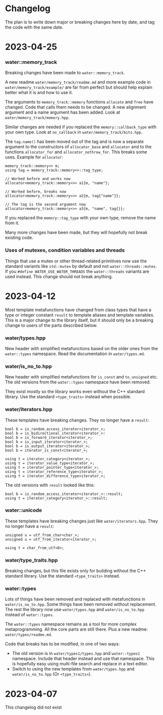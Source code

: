 # Changelog

The plan is to write down major or breaking changes here by date, and tag the code with the same date.



# 2023-04-25

### water::memory_track

Breaking changes have been made to `water::memory_track`.

A new readme `water/memory_track/readme.md` and more example code in `water/memory_track/example/`
are far from perfect but should help explain better what it is and how to use it.

The arguments to `memory_track::memory` functions `allocate` and `free` have changed. Code that
calls them needs to be changed. A new alignment argument and a name argument has been added. Look
at `water/memory_track/memory.hpp`.

Similar changes are needed if you replaced the `memory::callback_type` with your own type. Look at
`no_callback` in `water/memory_track/bits.hpp`.

The `tag.name()` has been moved out of the tag and is now a separate argument to the constructors
of `allocator_base` and `allocator` and to the functions `allocator_for` and `allocator_nothrow_for`.
This breaks some uses. Example for `allocator`:

    memory_track::memory<> m;
    using tag = memory_track::memory<>::tag_type;
    
    // Worked before and works now
    allocator<memory_track::memory<>> a1{m, "name"};
    
    // Worked before, breaks now
    allocator<memory_track::memory<>> a2{m, tag{"name"}};
    
    // The tag is the second argument now
    allocator<memory_track::memory<>> a3{m, "name", tag{}};

If you replaced the `memory::tag_type` with your own type, remove the name from it.

Many more changes have been made, but they will hopefully not break existing code.


### Uses of mutexes, condition variables and threads

Things that use a mutex or other thread-related primitives now use the standard variants like
`std::mutex` by default and not `water::threads::mutex`. If you `#define WATER_USE_WATER_THREADS`
the `water::threads` variants are used instead. This change should not break anything.



# 2023-04-12

Most template metafunctions have changed from class types that have a type or integer constant 
`result` to template aliases and template variables. This is a major change to the library itself,
but it should only be a breaking change to users of the parts described below.


### water/types.hpp

New header with simplified metafunctions based on the older ones from the `water::types` namespace.
Read the documentation in `water/types.md`.


### water/is_no_to.hpp

New header with simplified metafunctions for `is_const` and `to_unsigned` etc. The old versions from
the `water::types` namespace have been removed.

They exist mostly so the library works even without the C++ standard library. Use the standard
`<type_traits>` instead when possible.


### water/iterators.hpp

These templates have breaking changes. They no longer have a `result`:

    bool b = is_random_access_iterator<iterator_>;
    bool b = is_bidirectional_iterator<iterator_>:
    bool b = is_forward_iterator<iterator_>;
    bool b = is_input_iterator<iterator_>;
    bool b = is_output_iterator<iterator_>;
    bool b = iterator_is_const<iterator_>;

    using t = iterator_category<iterator_>;
    using t = iterator_value_type<iterator_>;
    using t = iterator_pointer_type<iterator_>;
    using t = iterator_reference_type<iterator_>;
    using t = iterator_difference_type<iterator_>;

The old versions with `result` looked like this:

    bool b = is_random_access_iterator<iterator_>::result;
    using t = iterator_category<iterator_>::result;



### water::unicode

These templates have breaking changes just like `water/iterators.hpp`. They no longer have a `result`:
    
    unsigned u = utf_from_char<char_>;
    unsigned u = utf_from_iterator<iterator_>;
    
    using t = char_from_utf<8>;



### water/type_traits.hpp

Breaking changes, but this file exists only for building without the C++ standard library. Use the
standard `<type_traits>` instead.



### water::types

Lots of things have been removed and replaced with metafunctions in `water/is_no_to.hpp`. Some
things have been removed without replacement. The rest the library now use `water/types.hpp` and
`water/is_no_to.hpp` instead of `water::types`.

The `water::types` namespace remains as a tool for more complex metaprogramming. All the core parts
are still there. Plus a new readme: `water/types/readme.md`.

Code that breaks has to be modified, in one of two ways:
- The old version is in `water/types1/types.hpp` and `water::types1` namespace. Include that header
  instead and use that namespace. This is hopefully easy using multi-file search and replace in a
  text editor.
- Switch to using the new templates from `water/types.hpp` and `water/is_no_to.hpp`
  (Or `<type_traits>`).



# 2023-04-07

This changelog did not exist
